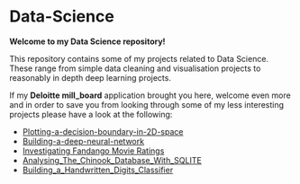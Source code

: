 # Data-Science

**Welcome to my Data Science repository!**

This repository contains some of my projects related to Data Science. These range from simple data cleaning and visualisation projects to reasonably in depth deep learning projects. 

If my **Deloitte mill_board** application brought you here, welcome even more and in order to save you from looking through some of my less interesting projects please have a look at the following:

  * [Plotting-a-decision-boundary-in-2D-space](https://github.com/Charlvdh/Data-Science/tree/master/deep_learning/Plotting-a-decision-boundary-in-2D-space)
  * [Building-a-deep-neural-network](https://github.com/Charlvdh/Data-Science/tree/master/deep_learning/Course_1/Building-a-deep-neural-network)
  * [Investigating Fandango Movie Ratings](https://github.com/Charlvdh/Data-Science/blob/master/various_projects/Investigating_Fandango_Movie_Ratings/Investigating%20Fandango%20Movie%20Ratings.ipynb)
  * [Analysing_The_Chinook_Database_With_SQLITE](https://github.com/Charlvdh/Data-Science/blob/master/various_projects/Answering_Business_Questions_using_SQL/Analysing_The_Chinook_Database_With_SQLITE.ipynb)
  * [Building_a_Handwritten_Digits_Classifier](https://github.com/Charlvdh/Data-Science/blob/master/various_projects/Building_A_Handwritten_Digits_Classifier/Building_a_Handwritten_Digits_Classifier.ipynb)